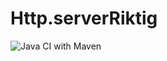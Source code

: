 # Http.serverRiktig
![Java CI with Maven](https://github.com/eakleven/Http.serverRiktig/workflows/Java%20CI%20with%20Maven/badge.svg)
